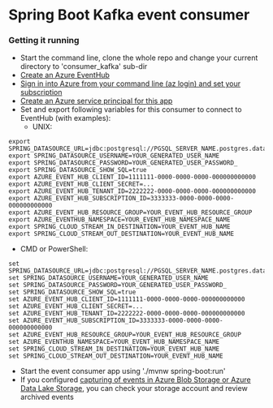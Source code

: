 # Spring Boot Kafka event consumer

### Getting it running
* Start the command line, clone the whole repo and change your current directory to 'consumer_kafka' sub-dir
* [Create an Azure EventHub](https://docs.microsoft.com/en-us/azure/developer/java/spring-framework/configure-spring-cloud-stream-binder-java-app-kafka-azure-event-hub#create-an-azure-event-hub-using-the-azure-portal)
* [Sign in into Azure from your command line (az login) and set your subscription](https://docs.microsoft.com/en-us/azure/developer/java/spring-framework/configure-spring-cloud-stream-binder-java-app-kafka-azure-event-hub#sign-in-to-azure-and-set-your-subscription)
* [Create an Azure service principal for this app](https://docs.microsoft.com/en-us/azure/developer/java/spring-framework/configure-spring-cloud-stream-binder-java-app-kafka-azure-event-hub#create-a-service-principal)
* Set and export following variables for this consumer to connect to EventHub (with examples):
  * UNIX: 
```
export SPRING_DATASOURCE_URL=jdbc:postgresql://PGSQL_SERVER_NAME.postgres.database.azure.com:5432/PGSQL_DATABASE_NAME
export SPRING_DATASOURCE_USERNAME=YOUR_GENERATED_USER_NAME
export SPRING_DATASOURCE_PASSWORD=YOUR_GENERATED_USER_PASSWORD_
export SPRING_DATASOURCE_SHOW_SQL=true
export AZURE_EVENT_HUB_CLIENT_ID=1111111-0000-0000-0000-000000000000
export AZURE_EVENT_HUB_CLIENT_SECRET=...
export AZURE_EVENT_HUB_TENANT_ID=2222222-0000-0000-0000-000000000000
export AZURE_EVENT_HUB_SUBSCRIPTION_ID=3333333-0000-0000-0000-000000000000
export AZURE_EVENT_HUB_RESOURCE_GROUP=YOUR_EVENT_HUB_RESOURCE_GROUP
export AZURE_EVENTHUB_NAMESPACE=YOUR_EVENT_HUB_NAMESPACE_NAME
export SPRING_CLOUD_STREAM_IN_DESTINATION=YOUR_EVENT_HUB_NAME
export SPRING_CLOUD_STREAM_OUT_DESTINATION=YOUR_EVENT_HUB_NAME
```
  * CMD or PowerShell:
```
set SPRING_DATASOURCE_URL=jdbc:postgresql://PGSQL_SERVER_NAME.postgres.database.azure.com:5432/PGSQL_DATABASE_NAME
set SPRING_DATASOURCE_USERNAME=YOUR_GENERATED_USER_NAME
set SPRING_DATASOURCE_PASSWORD=YOUR_GENERATED_USER_PASSWORD_
set SPRING_DATASOURCE_SHOW_SQL=true
set AZURE_EVENT_HUB_CLIENT_ID=1111111-0000-0000-0000-000000000000
set AZURE_EVENT_HUB_CLIENT_SECRET=...
set AZURE_EVENT_HUB_TENANT_ID=2222222-0000-0000-0000-000000000000
set AZURE_EVENT_HUB_SUBSCRIPTION_ID=3333333-0000-0000-0000-000000000000
set AZURE_EVENT_HUB_RESOURCE_GROUP=YOUR_EVENT_HUB_RESOURCE_GROUP
set AZURE_EVENTHUB_NAMESPACE=YOUR_EVENT_HUB_NAMESPACE_NAME
set SPRING_CLOUD_STREAM_IN_DESTINATION=YOUR_EVENT_HUB_NAME
set SPRING_CLOUD_STREAM_OUT_DESTINATION=YOUR_EVENT_HUB_NAME
```
* Start the event consumer app using './mvnw spring-boot:run'
* If you configured [capturing of events in Azure Blob Storage or Azure Data Lake Storage](https://docs.microsoft.com/en-us/azure/event-hubs/event-hubs-capture-overview), you can check your storage account and review archived events

